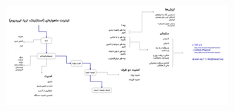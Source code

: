 ![نمودار ترابری زیرساخت اینترنت ماهواری برای ایران](https://github.com/tcfev/fordem-physical/blob/trunk/.assets/Iran/satcom-iran.drawio.png)
